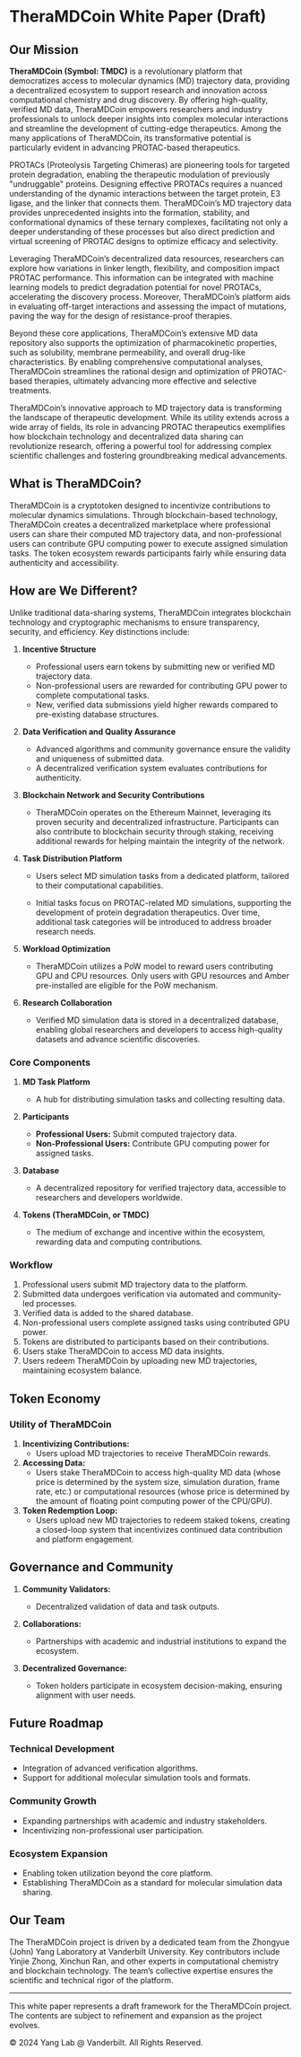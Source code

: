 # TheraMDCoin White Paper (Draft)

## Our Mission

**TheraMDCoin (Symbol: TMDC)** is a revolutionary platform that democratizes access to molecular dynamics (MD) trajectory data, providing a decentralized ecosystem to support research and innovation across computational chemistry and drug discovery. By offering high-quality, verified MD data, TheraMDCoin empowers researchers and industry professionals to unlock deeper insights into complex molecular interactions and streamline the development of cutting-edge therapeutics. Among the many applications of TheraMDCoin, its transformative potential is particularly evident in advancing PROTAC-based therapeutics.

PROTACs (Proteolysis Targeting Chimeras) are pioneering tools for targeted protein degradation, enabling the therapeutic modulation of previously "undruggable" proteins. Designing effective PROTACs requires a nuanced understanding of the dynamic interactions between the target protein, E3 ligase, and the linker that connects them. TheraMDCoin’s MD trajectory data provides unprecedented insights into the formation, stability, and conformational dynamics of these ternary complexes, facilitating not only a deeper understanding of these processes but also direct prediction and virtual screening of PROTAC designs to optimize efficacy and selectivity.

Leveraging TheraMDCoin’s decentralized data resources, researchers can explore how variations in linker length, flexibility, and composition impact PROTAC performance. This information can be integrated with machine learning models to predict degradation potential for novel PROTACs, accelerating the discovery process. Moreover, TheraMDCoin’s platform aids in evaluating off-target interactions and assessing the impact of mutations, paving the way for the design of resistance-proof therapies.

Beyond these core applications, TheraMDCoin’s extensive MD data repository also supports the optimization of pharmacokinetic properties, such as solubility, membrane permeability, and overall drug-like characteristics. By enabling comprehensive computational analyses, TheraMDCoin streamlines the rational design and optimization of PROTAC-based therapies, ultimately advancing more effective and selective treatments.

TheraMDCoin’s innovative approach to MD trajectory data is transforming the landscape of therapeutic development. While its utility extends across a wide array of fields, its role in advancing PROTAC therapeutics exemplifies how blockchain technology and decentralized data sharing can revolutionize research, offering a powerful tool for addressing complex scientific challenges and fostering groundbreaking medical advancements.

## What is TheraMDCoin?

TheraMDCoin is a cryptotoken designed to incentivize contributions to molecular dynamics simulations. Through blockchain-based technology, TheraMDCoin creates a decentralized marketplace where professional users can share their computed MD trajectory data, and non-professional users can contribute GPU computing power to execute assigned simulation tasks. The token ecosystem rewards participants fairly while ensuring data authenticity and accessibility.

## How are We Different?

Unlike traditional data-sharing systems, TheraMDCoin integrates blockchain technology and cryptographic mechanisms to ensure transparency, security, and efficiency. Key distinctions include:

1. **Incentive Structure**

   - Professional users earn tokens by submitting new or verified MD trajectory data.
   - Non-professional users are rewarded for contributing GPU power to complete computational tasks.
   - New, verified data submissions yield higher rewards compared to pre-existing database structures.

2. **Data Verification and Quality Assurance**

   - Advanced algorithms and community governance ensure the validity and uniqueness of submitted data.
   - A decentralized verification system evaluates contributions for authenticity.

3. **Blockchain Network and Security Contributions**

   - TheraMDCoin operates on the Ethereum Mainnet, leveraging its proven security and decentralized infrastructure. Participants can also contribute to blockchain security through staking, receiving additional rewards for helping maintain the integrity of the network.

4. **Task Distribution Platform**

   - Users select MD simulation tasks from a dedicated platform, tailored to their computational capabilities.

   - Initial tasks focus on PROTAC-related MD simulations, supporting the development of protein degradation therapeutics. Over time, additional task categories will be introduced to address broader research needs.

5. **Workload Optimization**

   - TheraMDCoin utilizes a PoW model to reward users contributing GPU and CPU resources. Only users with GPU resources and Amber pre-installed are eligible for the PoW mechanism.

6. **Research Collaboration**

   - Verified MD simulation data is stored in a decentralized database, enabling global researchers and developers to access high-quality datasets and advance scientific discoveries.

### Core Components

1. **MD Task Platform**

   - A hub for distributing simulation tasks and collecting resulting data.

2. **Participants**

   - **Professional Users:** Submit computed trajectory data.
   - **Non-Professional Users:** Contribute GPU computing power for assigned tasks.

3. **Database**

   - A decentralized repository for verified trajectory data, accessible to researchers and developers worldwide.

4. **Tokens (TheraMDCoin, or TMDC)**

   - The medium of exchange and incentive within the ecosystem, rewarding data and computing contributions.

### Workflow

1. Professional users submit MD trajectory data to the platform.
2. Submitted data undergoes verification via automated and community-led processes.
3. Verified data is added to the shared database.
4. Non-professional users complete assigned tasks using contributed GPU power.
5. Tokens are distributed to participants based on their contributions.
6. Users stake TheraMDCoin to access MD data insights.
7. Users redeem TheraMDCoin by uploading new MD trajectories, maintaining ecosystem balance.

## Token Economy

### Utility of TheraMDCoin

1. **Incentivizing Contributions:**
   - Users upload MD trajectories to receive TheraMDCoin rewards.
2. **Accessing Data:**
   - Users stake TheraMDCoin to access high-quality MD data (whose price is determined by the system size, simulation duration, frame rate, etc.) or computational resources (whose price is determined by the amount of floating point computing power of the CPU/GPU).
3. **Token Redemption Loop:**
   - Users upload new MD trajectories to redeem staked tokens, creating a closed-loop system that incentivizes continued data contribution and platform engagement.

## Governance and Community

1. **Community Validators:**

   - Decentralized validation of data and task outputs.

2. **Collaborations:**

   - Partnerships with academic and industrial institutions to expand the ecosystem.

3. **Decentralized Governance:**

   - Token holders participate in ecosystem decision-making, ensuring alignment with user needs.

## Future Roadmap

### Technical Development

- Integration of advanced verification algorithms.
- Support for additional molecular simulation tools and formats.

### Community Growth

- Expanding partnerships with academic and industry stakeholders.
- Incentivizing non-professional user participation.

### Ecosystem Expansion

- Enabling token utilization beyond the core platform.
- Establishing TheraMDCoin as a standard for molecular simulation data sharing.

## Our Team

The TheraMDCoin project is driven by a dedicated team from the Zhongyue (John) Yang Laboratory at Vanderbilt University. Key contributors include Yinjie Zhong, Xinchun Ran, and other experts in computational chemistry and blockchain technology. The team’s collective expertise ensures the scientific and technical rigor of the platform.

---

This white paper represents a draft framework for the TheraMDCoin project. The contents are subject to refinement and expansion as the project evolves.

© 2024 Yang Lab @ Vanderbilt. All Rights Reserved.
